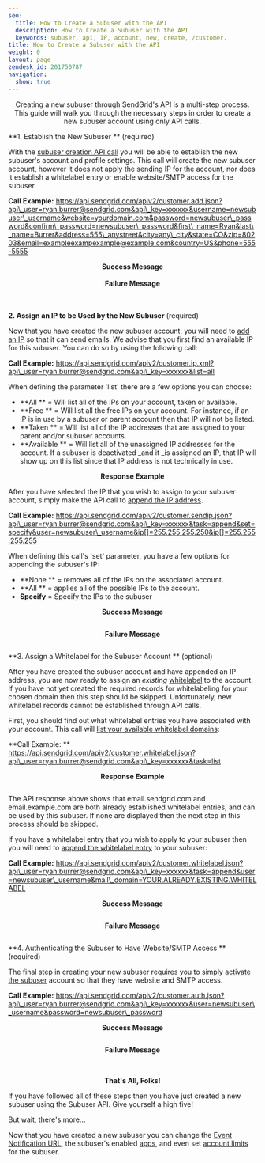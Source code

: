 ```yaml
---
seo:
  title: How to Create a Subuser with the API
  description: How to Create a Subuser with the API
  keywords: subuser, api, IP, account, new, create, /customer.
title: How to Create a Subuser with the API
weight: 0
layout: page
zendesk_id: 201750787
navigation:
  show: true
---
```


<center>Creating a new subuser through SendGrid's API is a multi-step process. This guide will walk you through the necessary steps in order to create a new subuser account using only API calls.</center>

**1. Establish the New Subuser ** (required)

With the [subuser creation API call](http://sendgrid.com/docs/API_Reference/Customer_Subuser_API/subusers.html) you will be able to establish the new subuser's account and profile settings. This call will create the new subuser account, however it does not apply the sending IP for the account, nor does it establish a whitelabel entry or enable website/SMTP access for the subuser.  

**Call Example:** https://api.sendgrid.com/apiv2/customer.add.json?api\_user=ryan.burrer@sendgrid.com&api\_key=xxxxxx&username=newsubuser\_username&website=yourdomain.com&password=newsubuser\_password&confirm\_password=newsubuser\_password&first\_name=Ryan&last\_name=Burrer&address=555\_anystreet&city=any\_city&state=CO&zip=80203&email=exampleexampexample@example.com&country=US&phone=555-5555

<center>
<strong>Success Message<br></strong><img src="http://content.screencast.com/users/Ryan.Burrer/folders/Jing/media/5e355c42-487e-442a-bd2b-89c9d80dd7d0/00000094.png" alt=""><center><strong> <br>Failure Message<br></strong></center>
<img src="http://content.screencast.com/users/Ryan.Burrer/folders/Jing/media/d8482205-976f-4f82-ad3a-77503e867c2f/00000095.png" alt=""> <strong><span class="wysiwyg-font-size-medium"><br><br></span></strong>
</center>

**2. Assign an IP to be Used by the New Subuser**  (required)   

Now that you have created the new subuser account, you will need to [add an IP](http://sendgrid.com/docs/API_Reference/Customer_Subuser_API/ip_management.html#-Subuser-IP-Assignment) so that it can send emails. We advise that you first find an available IP for this subuser. You can do so by using the following call:

**Call Example:** https://api.sendgrid.com/apiv2/customer.ip.xml?api\_user=ryan.burrer@sendgrid.com&api\_key=xxxxxx&list=all

When defining the parameter 'list' there are a few options you can choose:

- **All ** = Will list all of the IPs on your account, taken or available.
- **Free ** = Will list all the free IPs on your account. For instance, if an IP is in use by a subuser or parent account then that IP will not be listed.
- **Taken ** = Will list all of the IP addresses that are assigned to your parent and/or subuser accounts.
- **Available ** = Will list all of the unassigned IP addresses for the account. If a subuser is deactivated _and it _is assigned an IP, that IP will show up on this list since that IP address is not technically in use.
<center>
<strong>Response Example<br></strong><img src="http://content.screencast.com/users/Ryan.Burrer/folders/Jing/media/0dc1923b-fff9-4446-aff1-5dcab41929a4/00000096.png" alt="" align="middle">
</center>

After you have selected the IP that you wish to assign to your subuser account, simply make the API call to [append the IP address](http://sendgrid.com/docs/API_Reference/Customer_Subuser_API/ip_management.html#-Subuser-IP-Assignment).

**Call Example:** https://api.sendgrid.com/apiv2/customer.sendip.json?api\_user=ryan.burrer@sendgrid.com&api\_key=xxxxxx&task=append&set=specify&user=newsubuser\_username&ip[]=255.255.255.250&ip[]=255.255.255.255

When defining this call's 'set' parameter, you have a few options for appending the subuser's IP:

- **None ** = removes all of the IPs on the associated account.
- **All ** = applies all of the possible IPs to the account.
- **Specify** = Specify the IPs to the subuser
<center>
<strong>Success Message</strong>
<p class="wysiwyg-text-align-left"><img src="http://content.screencast.com/users/Ryan.Burrer/folders/Jing/media/5e355c42-487e-442a-bd2b-89c9d80dd7d0/00000094.png" alt="" align="middle"></p>
<strong>Failure Message</strong>
<p class="wysiwyg-text-align-left"><img src="http://content.screencast.com/users/Ryan.Burrer/folders/Jing/media/d8482205-976f-4f82-ad3a-77503e867c2f/00000095.png" alt="" align="middle"></p>
</center>

 

**3. Assign a Whitelabel for the Subuser Account ** (optional)

After you have created the subuser account and have appended an IP address, you are now ready to assign an _existing_  [whitelabel](https://sendgrid.zendesk.com/hc/en-us/articles/200548228-All-You-Need-to-Know-About-Whitelabeling) to the account. If you have not yet created the required records for whitelabeling for your chosen domain then this step should be skipped. Unfortunately, new whitelabel records cannot be established through API calls.

First, you should find out what whitelabel entries you have associated with your account. This call will [list your available whitelabel domains](http://sendgrid.com/docs/API_Reference/Customer_Subuser_API/whitelabel.html#-List):

**Call Example: ** https://api.sendgrid.com/apiv2/customer.whitelabel.json?api\_user=ryan.burrer@sendgrid.com&api\_key=xxxxxx&task=list

<center>
<strong>Response Example</strong>
<p class="wysiwyg-text-align-left"><img src="http://content.screencast.com/users/Ryan.Burrer/folders/Jing/media/9d491f57-d3c8-4376-a31d-a04b49590747/00000097.png" alt=""></p>
</center>

The API response above shows that email.sendgrid.com and email.example.com are both already established whitelabel entries, and can be used by this subuser. If none are displayed then the next step in this process should be skipped.

If you have a whitelabel entry that you wish to apply to your subuser then you will need to [append the whitelabel entry](http://sendgrid.com/docs/API_Reference/Customer_Subuser_API/whitelabel.html#-Append) to your subuser:

**Call Example:**  https://api.sendgrid.com/apiv2/customer.whitelabel.json?api\_user=ryan.burrer@sendgrid.com&api\_key=xxxxxx&task=append&user=newsubuser\_username&mail\_domain=YOUR.ALREADY.EXISTING.WHITELABEL

<center>
<strong>Success Message</strong>
<p class="wysiwyg-text-align-left"><img src="http://content.screencast.com/users/Ryan.Burrer/folders/Jing/media/5e355c42-487e-442a-bd2b-89c9d80dd7d0/00000094.png" alt="" align="middle"></p>
<strong>Failure Message</strong>
<p><img src="http://content.screencast.com/users/Ryan.Burrer/folders/Jing/media/d8482205-976f-4f82-ad3a-77503e867c2f/00000095.png" alt=""></p>
</center>

**4. Authenticating the Subuser to Have Website/SMTP Access ** (required)

The final step in creating your new subuser requires you to simply [activate the subuser](http://sendgrid.com/docs/API_Reference/Customer_Subuser_API/authenticate_a_subuser.html) account so that they have website and SMTP access.

**Call Example:**  https://api.sendgrid.com/apiv2/customer.auth.json?api\_user=ryan.burrer@sendgrid.com&api\_key=xxxxxx&user=newsubuser\_username&password=newsubuser\_password

<center>
<strong>Success Message</strong>
<p><img src="http://content.screencast.com/users/Ryan.Burrer/folders/Jing/media/5e355c42-487e-442a-bd2b-89c9d80dd7d0/00000094.png" alt="" align="middle"></p>
<strong>Failure Message</strong>
<p><img src="http://content.screencast.com/users/Ryan.Burrer/folders/Jing/media/d8482205-976f-4f82-ad3a-77503e867c2f/00000095.png" alt=""></p>
</center>
<center>
<br><strong>That's All, Folks!</strong>
</center>

If you have followed all of these steps then you have just created a new subuser using the Subuser API. Give yourself a high five!  

But wait, there's more... 

Now that you have created a new subuser you can change the [Event Notification URL](http://sendgrid.com/docs/API_Reference/Customer_Subuser_API/event_notification_url.html), the subuser's enabled [apps](http://sendgrid.com/docs/API_Reference/Customer_Subuser_API/apps.html), and even set [account limits](http://sendgrid.com/docs/API_Reference/Customer_Subuser_API/account_limits.html) for the subuser.  

<center>
<p> </p>
</center>

 
